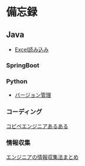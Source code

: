 # 備忘録

## Java

* [Excel読み込み](doc/ExcelFileReader.md)

### SpringBoot

### Python

* [バージョン管理](doc/Python.md)

### コーディング
[コピペエンジニアあるある](https://qiita.com/mtanabe/items/74fc3f94f57a3119492f)  

### 情報収集
[エンジニアの情報収集法まとめ](https://qiita.com/nesheep5/items/e7196ba496e59bb2aa28)

